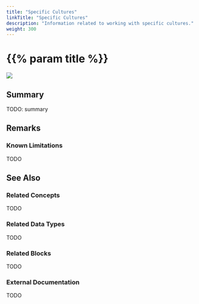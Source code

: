 ```yaml
---
title: "Specific Cultures"
linkTitle: "Specific Cultures"
description: "Information related to working with specific cultures."
weight: 300
---
```


# {{% param title %}}

<img src="/images/work-in-progress.jpg">

## Summary

TODO: summary

## Remarks

### Known Limitations

TODO

## See Also

### Related Concepts

TODO

### Related Data Types

TODO

### Related Blocks

TODO

### External Documentation

TODO
